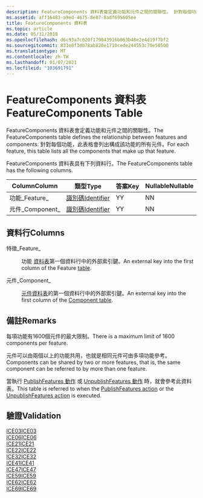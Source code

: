 ```yaml
---
description: FeatureComponents 資料表會定義功能和元件之間的關聯性。 針對每個功能，此表格會列出構成該功能的所有元件。
ms.assetid: aff16483-a9ed-4675-8e87-8adf695605ee
title: FeatureComponents 資料表
ms.topic: article
ms.date: 05/31/2018
ms.openlocfilehash: d6c93a7c020f179843916b063b48e2e4d19f7bf2
ms.sourcegitcommit: 831e8f3db78ab820e1710cede244553c70e50500
ms.translationtype: MT
ms.contentlocale: zh-TW
ms.lasthandoff: 01/07/2021
ms.locfileid: "103691791"
---
```

# <a name="featurecomponents-table"></a><span data-ttu-id="77e5a-104">FeatureComponents 資料表</span><span class="sxs-lookup"><span data-stu-id="77e5a-104">FeatureComponents Table</span></span>

<span data-ttu-id="77e5a-105">FeatureComponents 資料表會定義功能和元件之間的關聯性。</span><span class="sxs-lookup"><span data-stu-id="77e5a-105">The FeatureComponents table defines the relationship between features and components.</span></span> <span data-ttu-id="77e5a-106">針對每個功能，此表格會列出構成該功能的所有元件。</span><span class="sxs-lookup"><span data-stu-id="77e5a-106">For each feature, this table lists all the components that make up that feature.</span></span>

<span data-ttu-id="77e5a-107">FeatureComponents 資料表具有下列資料行。</span><span class="sxs-lookup"><span data-stu-id="77e5a-107">The FeatureComponents table has the following columns.</span></span>



| <span data-ttu-id="77e5a-108">Column</span><span class="sxs-lookup"><span data-stu-id="77e5a-108">Column</span></span>      | <span data-ttu-id="77e5a-109">類型</span><span class="sxs-lookup"><span data-stu-id="77e5a-109">Type</span></span>                         | <span data-ttu-id="77e5a-110">答案</span><span class="sxs-lookup"><span data-stu-id="77e5a-110">Key</span></span> | <span data-ttu-id="77e5a-111">Nullable</span><span class="sxs-lookup"><span data-stu-id="77e5a-111">Nullable</span></span> |
|-------------|------------------------------|-----|----------|
| <span data-ttu-id="77e5a-112">功能\_</span><span class="sxs-lookup"><span data-stu-id="77e5a-112">Feature\_</span></span>   | [<span data-ttu-id="77e5a-113">識別碼</span><span class="sxs-lookup"><span data-stu-id="77e5a-113">Identifier</span></span>](identifier.md) | <span data-ttu-id="77e5a-114">Y</span><span class="sxs-lookup"><span data-stu-id="77e5a-114">Y</span></span>   | <span data-ttu-id="77e5a-115">N</span><span class="sxs-lookup"><span data-stu-id="77e5a-115">N</span></span>        |
| <span data-ttu-id="77e5a-116">元件\_</span><span class="sxs-lookup"><span data-stu-id="77e5a-116">Component\_</span></span> | [<span data-ttu-id="77e5a-117">識別碼</span><span class="sxs-lookup"><span data-stu-id="77e5a-117">Identifier</span></span>](identifier.md) | <span data-ttu-id="77e5a-118">Y</span><span class="sxs-lookup"><span data-stu-id="77e5a-118">Y</span></span>   | <span data-ttu-id="77e5a-119">N</span><span class="sxs-lookup"><span data-stu-id="77e5a-119">N</span></span>        |



 

## <a name="columns"></a><span data-ttu-id="77e5a-120">資料行</span><span class="sxs-lookup"><span data-stu-id="77e5a-120">Columns</span></span>

<dl> <dt>

<span data-ttu-id="77e5a-121"><span id="Feature_"></span><span id="feature_"></span><span id="FEATURE_"></span>特徵\_</span><span class="sxs-lookup"><span data-stu-id="77e5a-121"><span id="Feature_"></span><span id="feature_"></span><span id="FEATURE_"></span>Feature\_</span></span>
</dt> <dd>

<span data-ttu-id="77e5a-122">功能 [資料表](feature-table.md)第一個資料行中的外部索引鍵。</span><span class="sxs-lookup"><span data-stu-id="77e5a-122">An external key into the first column of the Feature [table](feature-table.md).</span></span>

</dd> <dt>

<span data-ttu-id="77e5a-123"><span id="Component_"></span><span id="component_"></span><span id="COMPONENT_"></span>元件\_</span><span class="sxs-lookup"><span data-stu-id="77e5a-123"><span id="Component_"></span><span id="component_"></span><span id="COMPONENT_"></span>Component\_</span></span>
</dt> <dd>

<span data-ttu-id="77e5a-124">[元件資料表](component-table.md)的第一個資料行中的外部索引鍵。</span><span class="sxs-lookup"><span data-stu-id="77e5a-124">An external key into the first column of the [Component table](component-table.md).</span></span>

</dd> </dl>

## <a name="remarks"></a><span data-ttu-id="77e5a-125">備註</span><span class="sxs-lookup"><span data-stu-id="77e5a-125">Remarks</span></span>

<span data-ttu-id="77e5a-126">每項功能有1600個元件的最大限制。</span><span class="sxs-lookup"><span data-stu-id="77e5a-126">There is a maximum limit of 1600 components per feature.</span></span>

<span data-ttu-id="77e5a-127">元件可以由兩個以上的功能共用，也就是相同元件可由多項功能參考。</span><span class="sxs-lookup"><span data-stu-id="77e5a-127">Components can be shared by two or more features, that is, the same component can be referred to by more than one feature.</span></span>

<span data-ttu-id="77e5a-128">當執行 [PublishFeatures 動作](publishfeatures-action.md) 或 [UnpublishFeatures 動作](unpublishfeatures-action.md) 時，就會參考此資料表。</span><span class="sxs-lookup"><span data-stu-id="77e5a-128">This table is referred to when the [PublishFeatures action](publishfeatures-action.md) or the [UnpublishFeatures action](unpublishfeatures-action.md) is executed.</span></span>

## <a name="validation"></a><span data-ttu-id="77e5a-129">驗證</span><span class="sxs-lookup"><span data-stu-id="77e5a-129">Validation</span></span>

<dl>

[<span data-ttu-id="77e5a-130">ICE03</span><span class="sxs-lookup"><span data-stu-id="77e5a-130">ICE03</span></span>](ice03.md)  
[<span data-ttu-id="77e5a-131">ICE06</span><span class="sxs-lookup"><span data-stu-id="77e5a-131">ICE06</span></span>](ice06.md)  
[<span data-ttu-id="77e5a-132">ICE21</span><span class="sxs-lookup"><span data-stu-id="77e5a-132">ICE21</span></span>](ice21.md)  
[<span data-ttu-id="77e5a-133">ICE22</span><span class="sxs-lookup"><span data-stu-id="77e5a-133">ICE22</span></span>](ice22.md)  
[<span data-ttu-id="77e5a-134">ICE32</span><span class="sxs-lookup"><span data-stu-id="77e5a-134">ICE32</span></span>](ice32.md)  
[<span data-ttu-id="77e5a-135">ICE41</span><span class="sxs-lookup"><span data-stu-id="77e5a-135">ICE41</span></span>](ice41.md)  
[<span data-ttu-id="77e5a-136">ICE47</span><span class="sxs-lookup"><span data-stu-id="77e5a-136">ICE47</span></span>](ice47.md)  
[<span data-ttu-id="77e5a-137">ICE59</span><span class="sxs-lookup"><span data-stu-id="77e5a-137">ICE59</span></span>](ice59.md)  
[<span data-ttu-id="77e5a-138">ICE62</span><span class="sxs-lookup"><span data-stu-id="77e5a-138">ICE62</span></span>](ice62.md)  
[<span data-ttu-id="77e5a-139">ICE69</span><span class="sxs-lookup"><span data-stu-id="77e5a-139">ICE69</span></span>](ice69.md)  
</dl>

 

 



